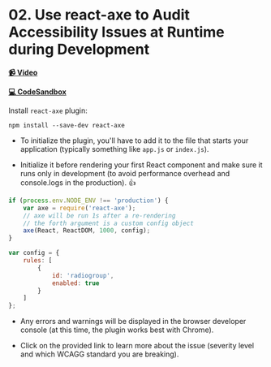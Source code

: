  # 02. Use react-axe to Audit Accessibility Issues at Runtime during Development

**[📹 Video](https://egghead.io/lessons/react-use-react-axe-to-audit-accessibility-issues-at-runtime-during-development)**

**[💻 CodeSandbox](https://codesandbox.io/s/gallant-hugle-4xqre?from-embed)**


Install `react-axe` plugin:

`npm install --save-dev react-axe`

* To initialize the plugin, you'll have to add it to the file that starts your application (typically something like `app.js` or `index.js`).

* Initialize it before rendering your first React component and make sure it runs only in development (to avoid performance overhead and console.logs in the production). 👍

```js
if (process.env.NODE_ENV !== 'production') {
    var axe = require('react-axe');
    // axe will be run 1s after a re-rendering
    // the forth argument is a custom config object
    axe(React, ReactDOM, 1000, config);
}
```

```js
var config = {
    rules: [
        {
            id: 'radiogroup',
            enabled: true
        }
    ]
};
```
* Any errors and warnings will be displayed in the browser developer console (at this time, the plugin works best with Chrome).

* Click on the provided link to learn more about the issue (severity level and which WCAGG standard you are breaking).
